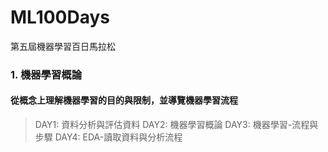 # ML100Days
第五屆機器學習百日馬拉松

### 1. 機器學習概論
#### 從概念上理解機器學習的目的與限制，並導覽機器學習流程
> DAY1: 資料分析與評估資料
> DAY2: 機器學習概論
> DAY3: 機器學習-流程與步驟
> DAY4: EDA-讀取資料與分析流程

